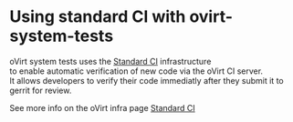 Using standard CI with ovirt-system-tests
=========================================

oVirt system tests uses the [Standard CI][1] infrastructure <br>
to enable automatic verification of new code via the oVirt CI server.<br>
It allows developers to verify their code immediatly after they submit it to gerrit for review.

See more info on the oVirt infra page [Standard CI][1]

[1]:http://ovirt-infra-docs.readthedocs.io/en/latest/CI/Build_and_test_standards
